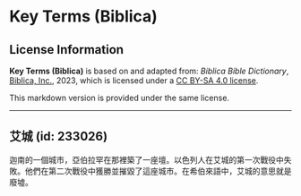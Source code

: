 # Key Terms (Biblica)

## License Information

**Key Terms (Biblica)** is based on and adapted from: _Biblica Bible Dictionary_, [Biblica, Inc.](https://www.biblica.com/), 2023, which is licensed under a [CC BY-SA 4.0 license](https://creativecommons.org/licenses/by-sa/4.0/legalcode.en).

This markdown version is provided under the same license.



--------------------------------

## 艾城 (id: 233026)

迦南的一個城市，亞伯拉罕在那裡築了一座壇。以色列人在艾城的第一次戰役中失敗。他們在第二次戰役中獲勝並摧毀了這座城市。在希伯來語中，艾城的意思就是廢墟。


